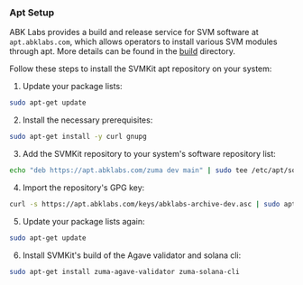 ### Apt Setup

ABK Labs provides a build and release service for SVM software at `apt.abklabs.com`, which allows operators to install various SVM modules through apt. More details can be found in the [build](/build) directory.

Follow these steps to install the SVMKit apt repository on your system:

1. Update your package lists:

```bash
sudo apt-get update
```

2. Install the necessary prerequisites:

```bash
sudo apt-get install -y curl gnupg
```

3. Add the SVMKit repository to your system's software repository list:

```bash
echo "deb https://apt.abklabs.com/zuma dev main" | sudo tee /etc/apt/sources.list.d/zuma.list
```

4. Import the repository's GPG key:

```bash
curl -s https://apt.abklabs.com/keys/abklabs-archive-dev.asc | sudo apt-key add -
```

5. Update your package lists again:

```bash
sudo apt-get update
```

6. Install SVMKit's build of the Agave validator and solana cli:

```bash
sudo apt-get install zuma-agave-validator zuma-solana-cli
```
